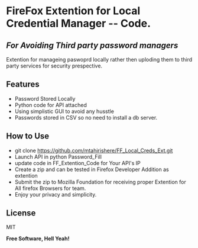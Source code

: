# FireFox Extention for Local Credential Manager -- Code. 
## _For Avoiding Third party password managers_

Extention for manageing paswoprd locally rather then uploding them to third party services for security prespective. 

## Features
- Password Stored Locally
- Python code for API attached
- Using simplistic GUI to avoid any husstle
- Passwords stored in CSV so no need to install a db server.


## How to Use
- git clone https://github.com/mtahirishere/FF_Local_Creds_Ext.git
- Launch API in python  Password_Fill
- update code in FF_Extention_Code for Your API's IP
- Create a zip and can be tested in Firefox Developer Addition as extention
- Submit the zip to Mozilla Foundation for receiving proper Extention for All firefox Browsers for team. 
- Enjoy your privacy and simplicity.

## License

MIT

**Free Software, Hell Yeah!**
